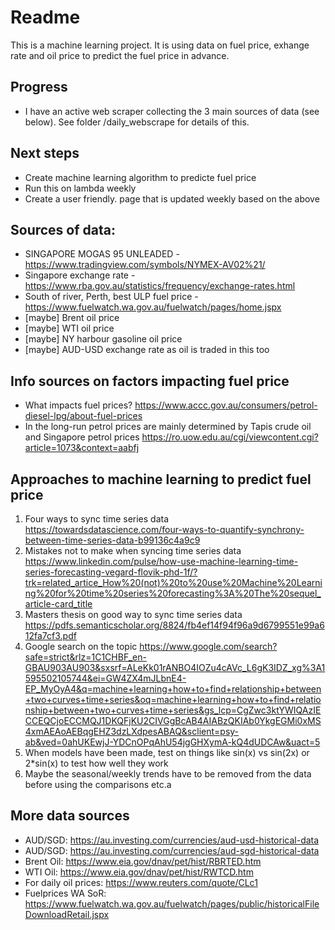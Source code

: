 # Readme
This is a machine learning project. It is using data on fuel price, exhange rate and oil price to predict the fuel price in advance.

## Progress
* I have an active web scraper collecting the 3 main sources of data (see below). See folder /daily_webscrape for details of this.

## Next steps
* Create machine learning algorithm to predicte fuel price
* Run this on lambda weekly
* Create a user friendly. page that is updated weekly based on the above

## Sources of data:
* SINGAPORE MOGAS 95 UNLEADED - https://www.tradingview.com/symbols/NYMEX-AV02%21/
* Singapore exchange rate - https://www.rba.gov.au/statistics/frequency/exchange-rates.html
* South of river, Perth, best ULP fuel price - https://www.fuelwatch.wa.gov.au/fuelwatch/pages/home.jspx
* [maybe] Brent oil price
* [maybe] WTI oil price
* [maybe] NY harbour gasoline oil price
* [maybe] AUD-USD exchange rate as oil is traded in this too

## Info sources on factors impacting fuel price
* What impacts fuel prices? https://www.accc.gov.au/consumers/petrol-diesel-lpg/about-fuel-prices
* In the long-run petrol prices are mainly determined by Tapis crude oil and Singapore petrol prices https://ro.uow.edu.au/cgi/viewcontent.cgi?article=1073&context=aabfj

## Approaches to machine learning to predict fuel price
1. Four ways to sync time series data https://towardsdatascience.com/four-ways-to-quantify-synchrony-between-time-series-data-b99136c4a9c9
2. Mistakes not to make when syncing time series data https://www.linkedin.com/pulse/how-use-machine-learning-time-series-forecasting-vegard-flovik-phd-1f/?trk=related_artice_How%20(not)%20to%20use%20Machine%20Learning%20for%20time%20series%20forecasting%3A%20The%20sequel_article-card_title
3. Masters thesis on good way to sync time series data https://pdfs.semanticscholar.org/8824/fb4ef14f94f96a9d6799551e99a612fa7cf3.pdf
4. Google search on the topic https://www.google.com/search?safe=strict&rlz=1C1CHBF_en-GBAU903AU903&sxsrf=ALeKk01rANBO4IOZu4cAVc_L6gK3IDZ_xg%3A1595502105744&ei=GW4ZX4mJLbnE4-EP_MyOyA4&q=machine+learning+how+to+find+relationship+between+two+curves+time+series&oq=machine+learning+how+to+find+relationship+between+two+curves+time+series&gs_lcp=CgZwc3ktYWIQAzIECCEQCjoECCMQJ1DKQFjKU2CIVGgBcAB4AIABzQKIAb0YkgEGMi0xMS4xmAEAoAEBqgEHZ3dzLXdpesABAQ&sclient=psy-ab&ved=0ahUKEwjJ-YDCnOPqAhU54jgGHXymA-kQ4dUDCAw&uact=5
5. When models have been made, test on things like sin(x) vs sin(2x) or 2*sin(x) to test how well they work
6. Maybe the seasonal/weekly trends have to be removed from the data before using the comparisons etc.a

## More data sources
* AUD/SGD: https://au.investing.com/currencies/aud-usd-historical-data
* AUD/SGD: https://au.investing.com/currencies/aud-sgd-historical-data
* Brent Oil: https://www.eia.gov/dnav/pet/hist/RBRTED.htm
* WTI Oil: https://www.eia.gov/dnav/pet/hist/RWTCD.htm
* For daily oil prices: https://www.reuters.com/quote/CLc1
* Fuelprices WA SoR: https://www.fuelwatch.wa.gov.au/fuelwatch/pages/public/historicalFileDownloadRetail.jspx